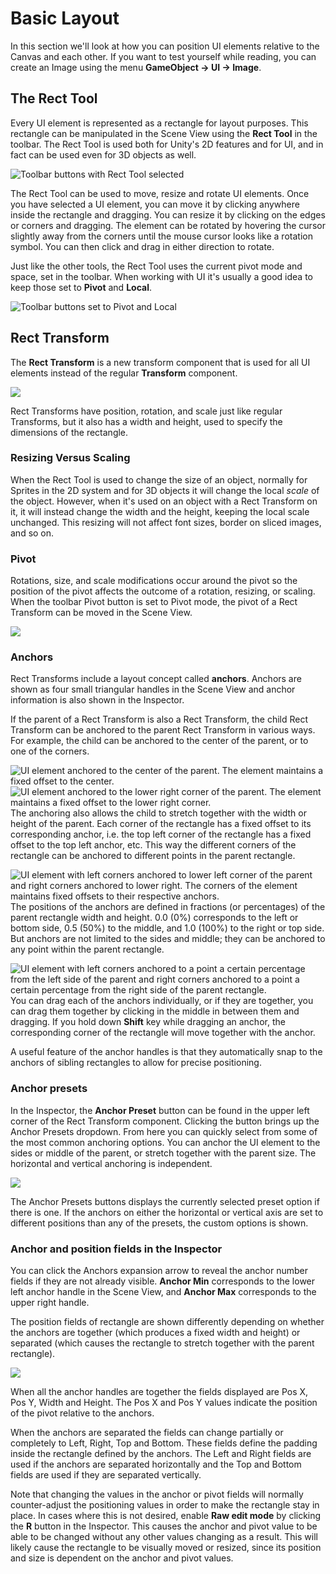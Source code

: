 # Basic Layout

In this section we'll look at how you can position UI elements relative to the Canvas and each other. If you want to test yourself while reading, you can create an Image using the menu **GameObject -> UI -> Image**.

## The Rect Tool
Every UI element is represented as a rectangle for layout purposes. This rectangle can be manipulated in the Scene View using the **Rect Tool** in the toolbar. The Rect Tool is used both for Unity's 2D features and for UI, and in fact can be used even for 3D objects as well.

![Toolbar buttons with Rect Tool selected](images/GUI_Rect_Tool_Button.png)

The Rect Tool can be used to move, resize and rotate UI elements. Once you have selected a UI element, you can move it by clicking anywhere inside the rectangle and dragging. You can resize it by clicking on the edges or corners and dragging. The element can be rotated by hovering the cursor slightly away from the corners until the mouse cursor looks like a rotation symbol. You can then click and drag in either direction to rotate.

Just like the other tools, the Rect Tool uses the current pivot mode and space, set in the toolbar. When working with UI it's usually a good idea to keep those set to **Pivot** and **Local**.

![Toolbar buttons set to Pivot and Local](images/GUI_Pivot_Local_Buttons.png)

## Rect Transform
The **Rect Transform** is a new transform component that is used for all UI elements instead of the regular **Transform** component.

![](images/UI_RectTransform.png)

Rect Transforms have position, rotation, and scale just like regular Transforms, but it also has a width and height, used to specify the dimensions of the rectangle.

### Resizing Versus Scaling
When the Rect Tool is used to change the size of an object, normally for Sprites in the 2D system and for 3D objects it will change the local _scale_ of the object. However, when it's used on an object with a Rect Transform on it, it will instead change the width and the height, keeping the local scale unchanged. This resizing will not affect font sizes, border on sliced images, and so on.

### Pivot
Rotations, size, and scale modifications occur around the pivot so the position of the pivot affects the outcome of a rotation, resizing, or scaling. When the toolbar Pivot button is set to Pivot mode, the pivot of a Rect Transform can be moved in the Scene View.

![](images/UI_PivotRotate.png)


### Anchors
Rect Transforms include a layout concept called **anchors**. Anchors are shown as four small triangular handles in the Scene View and anchor information is also shown in the Inspector.

If the parent of a Rect Transform is also a Rect Transform, the child Rect Transform can be anchored to the parent Rect Transform in various ways. For example, the child can be anchored to the center of the parent, or to one of the corners.

![UI element anchored to the center of the parent. The element maintains a fixed offset to the center.](images/UI_Anchored1.gif)
![UI element anchored to the lower right corner of the parent. The element maintains a fixed offset to the lower right corner.](images/UI_Anchored2.gif)
The anchoring also allows the child to stretch together with the width or height of the parent. Each corner of the rectangle has a fixed offset to its corresponding anchor, i.e. the top left corner of the rectangle has a fixed offset to the top left anchor, etc. This way the different corners of the rectangle can be anchored to different points in the parent rectangle.

![UI element with left corners anchored to lower left corner of the parent and right corners anchored to lower right. The corners of the element maintains fixed offsets to their respective anchors.](images/UI_Anchored3.gif)
The positions of the anchors are defined in fractions (or percentages) of the parent rectangle width and height. 0.0 (0%) corresponds to the left or bottom side, 0.5 (50%) to the middle, and 1.0 (100%) to the right or top side. But anchors are not limited to the sides and middle; they can be anchored to any point within the parent rectangle.

![UI element with left corners anchored to a point a certain percentage from the left side of the parent and right corners anchored to a point a certain percentage from the right side of the parent rectangle.](images/UI_Anchored4.gif)
You can drag each of the anchors individually, or if they are together, you can drag them together by clicking in the middle in between them and dragging. If you hold down **Shift** key while dragging an anchor, the corresponding corner of the rectangle will move together with the anchor.

A useful feature of the anchor handles is that they automatically snap to the anchors of sibling rectangles to allow for precise positioning.


### Anchor presets

In the Inspector, the **Anchor Preset** button can be found in the upper left corner of the Rect Transform component. Clicking the button brings up the Anchor Presets dropdown. From here you can quickly select from some of the most common anchoring options. You can anchor the UI element to the sides or middle of the parent, or stretch together with the parent size. The horizontal and vertical anchoring is independent.

![](images/UI_AnchorPreset.png)

The Anchor Presets buttons displays the currently selected preset option if there is one. If the anchors on either the horizontal or vertical axis are set to different positions than any of the presets, the custom options is shown.


### Anchor and position fields in the Inspector

You can click the Anchors expansion arrow to reveal the anchor number fields if they are not already visible. **Anchor Min** corresponds to the lower left anchor handle in the Scene View, and **Anchor Max** corresponds to the upper right handle.

The position fields of rectangle are shown differently depending on whether the anchors are together (which produces a fixed width and height) or separated (which causes the rectangle to stretch together with the parent rectangle).

![](images/UI_RectTransform.png)

When all the anchor handles are together the fields displayed are Pos X, Pos Y, Width and Height. The Pos X and Pos Y values indicate the position of the pivot relative to the anchors.

When the anchors are separated the fields can change partially or completely to Left, Right, Top and Bottom. These fields define the padding inside the rectangle defined by the anchors. The Left and Right fields are used if the anchors are separated horizontally and the Top and Bottom fields are used if they are separated vertically.

Note that changing the values in the anchor or pivot fields will normally counter-adjust the positioning values in order to make the rectangle stay in place. In cases where this is not desired, enable **Raw edit mode** by clicking the **R** button in the Inspector. This causes the anchor and pivot value to be able to be changed without any other values changing as a result. This will likely cause the rectangle to be visually moved or resized, since its position and size is dependent on the anchor and pivot values.

